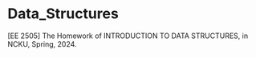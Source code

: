 # Data_Structures
[EE 2505] The Homework of INTRODUCTION TO DATA STRUCTURES, in NCKU, Spring, 2024.
